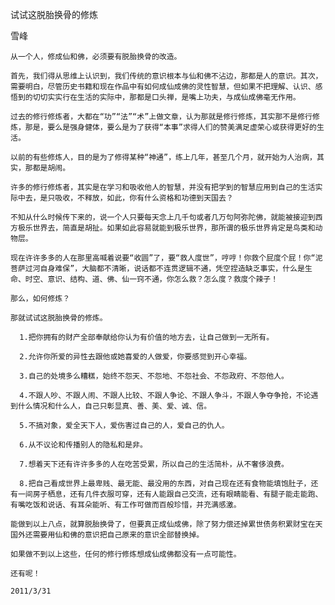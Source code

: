 试试这脱胎换骨的修炼

雪峰


    从一个人，修成仙和佛，必须要有脱胎换骨的改造。

    首先，我们得从思维上认识到，我们传统的意识根本与仙和佛不沾边，那都是人的意识。其次，需要明白，尽管历史书籍和现在作品中有如何成仙成佛的灵性智慧，但如果不把理解、认识、感悟到的切切实实行在生活的实际中，那都是口头禅，是嘴上功夫，与成仙成佛毫无作用。

    过去的修行修炼者，大都在“功”“法”“术”上做文章，认为那就是修行修炼，其实那不是修行修炼，那是，要么是强身健体，要么是为了获得“本事”求得人们的赞美满足虚荣心或获得更好的生活。

    以前的有些修炼人，目的是为了修得某种“神通”，练上几年，甚至几个月，就开始为人治病，其实，那都是胡闹。

    许多的修行修炼者，其实是在学习和吸收他人的智慧，并没有把学到的智慧应用到自己的生活实际中去，是只吸收，不释放，如此，你有什么资格和功德到天国去？

    不知从什么时候传下来的，说一个人只要每天念上几千句或者几万句阿弥陀佛，就能被接迎到西方极乐世界去，简直是胡扯。如果如此容易就能到极乐世界，那所谓的极乐世界肯定是鸟类和动物层。

    现在许许多多的人在那里高喊着说要“收圆”了，要“救人度世”，哼哼！你救个屁度个屁！你“泥菩萨过河自身难保”，大脑都不清晰，说话都不连贯逻辑不通，凭空捏造缺乏事实，什么是生命、时空、意识、结构、道、佛、仙一窍不通，你怎么救？怎么度？救度个辣子！

    那么，如何修炼？

    那就试试这脱胎换骨的修炼。

      1.把你拥有的财产全部奉献给你认为有价值的地方去，让自己做到一无所有。

      2.允许你所爱的异性去跟他或她喜爱的人做爱，你要感觉到开心幸福。

      3.自己的处境多么糟糕，始终不怨天、不怨地、不怨社会、不怨政府、不怨他人。

      4.不跟人吵、不跟人闹、不跟人比较、不跟人争论、不跟人争斗，不跟人争夺争抢，不论遇到什么情况和什么人，自己只彰显真、善、美、爱、诚、信。

      5.不搞对象，爱全天下人，爱伤害过自己的人，爱自己的仇人。

      6.从不议论和传播别人的隐私和是非。

      7.想着天下还有许许多多的人在吃苦受累，所以自己的生活简朴，从不奢侈浪费。

      8.把自己看成世界上最卑贱、最无能、最没用的东西，对自己现在还有食物能填饱肚子，还有一间房子栖息，还有几件衣服可穿，还有人能跟自己交流，还有眼睛能看、有腿子能走能跑、有嘴吃饭和说话、有耳朵能听、有工作可做而百般珍惜，并充满感激。

    能做到以上八点，就算脱胎换骨了，但要真正成仙成佛，除了努力偿还掉累世债务积累财宝在天国外还需要用仙和佛的意识把自己原来的意识全部替换掉。

    如果做不到以上这些，任何的修行修炼想成仙成佛都没有一点可能性。

    还有呢！

    2011/3/31




